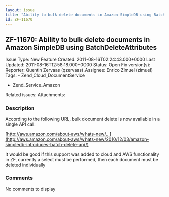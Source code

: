 ```yaml
---
layout: issue
title: "Ability to bulk delete documents in Amazon SimpleDB using BatchDeleteAttributes"
id: ZF-11670
---
```


ZF-11670: Ability to bulk delete documents in Amazon SimpleDB using BatchDeleteAttributes
-----------------------------------------------------------------------------------------

 Issue Type: New Feature Created: 2011-08-16T02:24:43.000+0000 Last Updated: 2011-08-16T12:58:18.000+0000 Status: Open Fix version(s): 
 Reporter:  Quentin Zervaas (qzervaas)  Assignee:  Enrico Zimuel (zimuel)  Tags: - Zend\_Cloud\_DocumentService
- Zend\_Service\_Amazon
 
 Related issues: 
 Attachments: 
### Description

According to the following URL, bulk document delete is now available in a single API call:

[http://aws.amazon.com/about-aws/whats-new/…](http://aws.amazon.com/about-aws/whats-new/2010/12/03/amazon-simpledb-introduces-batch-delete-api/)

It would be good if this support was added to cloud and AWS functionality in ZF, currently a select must be performed, then each document must be deleted individually

 

 

### Comments

No comments to display